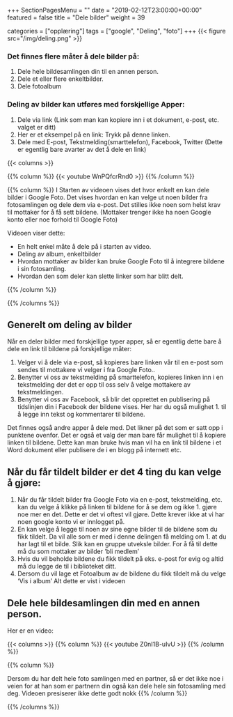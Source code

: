+++
SectionPagesMenu = ""
date = "2019-02-12T23:00:00+00:00"
featured = false
title = "Dele bilder"
weight = 39

categories = ["opplæring"]
tags = ["google", "Deling", "foto"]
+++
{{< figure src="/img/deling.png"  >}}
### Det finnes flere måter å dele bilder på:
1. Dele hele bildesamlingen din til en annen person.
1. Dele et eller flere enkeltbilder.
1. Dele fotoalbum

### Deling av bilder kan utføres med forskjellige Apper:
1. Dele via link (Link som man kan kopiere inn i et dokument, e-post, etc. valget er ditt)
1. Her er et eksempel på en link: Trykk på denne linken.
1. Dele med E-post, Tekstmelding(smarttelefon), Facebook, Twitter (Dette er egentlig bare avarter av det å dele en link)




{{< columns >}}


{{% column %}}
{{< youtube WnPQfcrRnd0 >}}
{{% /column %}}

{{% column %}}
I Starten av videoen vises det hvor enkelt en kan dele bilder i Google Foto. Det vises hvordan en kan velge ut noen bilder fra fotosamlingen og dele dem via e-post. Det stilles ikke noen som helst krav til mottaker for å få sett bildene. (Mottaker trenger ikke ha noen Google konto eller noe forhold til Google Foto)

Videoen viser dette:

- En helt enkel måte å dele på i starten av video.
- Deling av album, enkeltbilder
- Hvordan mottaker av bilder kan bruke Google Foto til å integrere bildene i sin fotosamling.
- Hvordan den som deler kan slette linker som har blitt delt.

{{% /column %}}

{{% /columns %}}

## Generelt om deling av bilder
Når en deler bilder med forskjellige typer apper, så er egentlig dette bare å dele en link til bildene på forskjellige måter:

1. Velger vi å dele via e-post, så kopieres bare linken vår til en e-post som sendes til mottakere vi velger i fra Google Foto..
1. Benytter vi oss av tekstmelding på smarttelefon, kopieres linken inn i en tekstmelding der det er opp til oss selv å velge mottakere av tekstmeldingen. 
1. Benytter vi oss av Facebook, så blir det opprettet en publisering på tidslinjen din i Facebook der bildene vises. Her har du også mulighet 1. til å legge inn tekst og kommentarer til bildene.

Det finnes også andre apper å dele med. Det likner på det som er satt opp i punktene ovenfor. Det er også et valg der man bare får mulighet til å kopiere linken til bildene. Dette kan man bruke hvis man vil ha en link til bildene i et Word dokument eller publisere de i en blogg på internett etc.


## Når du får tildelt bilder er det 4 ting du kan velge å gjøre:
1. Når du får tildelt bilder fra Google Foto via en e-post, tekstmelding, etc. kan du velge å klikke på linken til bildene for å se dem og ikke 1. gjøre noe mer en det. Dette er det vi oftest vil gjøre. Dette krever ikke at vi har noen google konto vi er innlogget på.
1. En kan velge å legge til noen av sine egne bilder til de bildene som du fikk tildelt. Da vil alle som er med i denne delingen få melding om 1. at du har lagt til et bilde. Slik kan en gruppe utveksle bilder. For å få til dette må du som mottaker av bilder ’bli medlem’
1. Hvis du vil beholde bildene du fikk tildelt på eks. e-post for evig og altid må du legge de til i biblioteket ditt.
1. Dersom du vil lage et Fotoalbum av de bildene du fikk tildelt må du velge ‘Vis i album’ Alt dette er vist i videoen




## Dele hele bildesamlingen din med en annen person.

Her er en video:

{{< columns >}}
{{% column %}}
{{< youtube Z0nI1B-uIvU >}}
{{% /column %}}

{{% column %}}

Dersom du har delt hele foto samlingen med en partner, så er det ikke noe i veien for at han som er partnern din også kan dele hele sin fotosamling med deg. Videoen presiserer ikke dette godt nokk
{{% /column %}}

{{% /columns %}}
